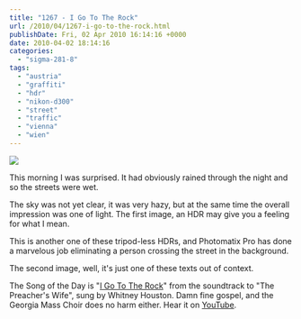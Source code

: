 ```yaml
---
title: "1267 - I Go To The Rock"
url: /2010/04/1267-i-go-to-the-rock.html
publishDate: Fri, 02 Apr 2010 16:14:16 +0000
date: 2010-04-02 18:14:16
categories: 
  - "sigma-281-8"
tags: 
  - "austria"
  - "graffiti"
  - "hdr"
  - "nikon-d300"
  - "street"
  - "traffic"
  - "vienna"
  - "wien"
---
```

<a target="_blank" href="https://d25zfm9zpd7gm5.cloudfront.net/1200x1200/2010/20100402_080924_ps.jpg"><img src="https://d25zfm9zpd7gm5.cloudfront.net/0600x0600/2010/20100402_080924_ps.jpg" /></a>

This morning I was surprised. It had obviously rained through the night and so the streets were wet.

<a target="_blank" href="https://d25zfm9zpd7gm5.cloudfront.net/1200x1200/2010/20100402_082712_photomatix_ps.jpg"><img style="margin: 0pt 0px 0pt 10px; float: right;" src="https://d25zfm9zpd7gm5.cloudfront.net/0150x0150/2010/20100402_082712_photomatix_ps.jpg" alt="" border="0" /></a> The sky was not yet clear, it was very hazy, but at the same time the overall impression was one of light. The first image, an HDR may give you a feeling for what I mean.

This is another one of these tripod-less HDRs, and Photomatix Pro has done a marvelous job eliminating a person crossing the street in the background.

 The second image, well, it's just one of these texts out of context.

The Song of the Day is "<a target="_blank" href="http://www.lyricsmode.com/lyrics/w/whitney_houston/i_go_to_the_rock.html">I Go To The Rock</a>" from the soundtrack to "The Preacher's Wife", sung by Whitney Houston. Damn fine gospel, and the Georgia Mass Choir does no harm either. Hear it on <a target="_blank" href="http://www.youtube.com/watch?v=ev5_qIoeDrw">YouTube</a>.
